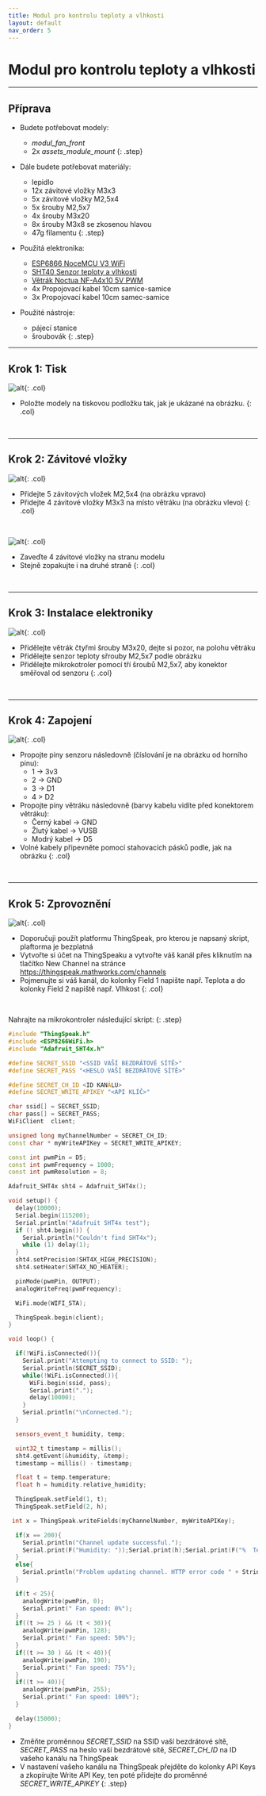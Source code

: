 ```yaml
---
title: Modul pro kontrolu teploty a vlhkosti
layout: default
nav_order: 5
---
```


# Modul pro kontrolu teploty a vlhkosti

---

## **Příprava**

- Budete potřebovat modely:
    - *modul_fan_front*
    - 2x *assets_module_mount*
{: .step}

- Dále budete potřebovat materiály:
    - lepidlo
    - 12x závitové vložky M3x3
    - 5x závitové vložky M2,5x4
    - 5x šrouby M2,5x7
    - 4x šrouby M3x20
    - 8x šrouby M3x8 se zkosenou hlavou
    - 47g filamentu
{: .step}

- Použitá elektronika:
    - [ESP6866 NoceMCU V3 WiFi](https://www.amazon.com/YEJMKJ-Wireless-Development-Compatible-Micropython/dp/B0CDRMPHPW)
    - [SHT40 Senzor teploty a vlhkosti](https://www.amazon.com/5MNG0Y8-Temperature-Humidity-Sensor-Interface/dp/B0DV3M6NTT)
    - [Větrák Noctua NF-A4x10 5V PWM](https://www.amazon.com/Noctua-NF-A4x10-5V-PWM-Premium/dp/B07DXS86G7)
    - 4x Propojovací kabel 10cm samice-samice
    - 3x Propojovací kabel 10cm samec-samice

- Použité nástroje:
    - pájecí stanice
    - šroubovák
{: .step}

---

## **Krok 1:** Tisk
![alt](/images/fan_print1.png){: .col}
- Položte modely na tiskovou podložku tak, jak je ukázané na obrázku.
{: .col}
<br style="clear: left;" />

---

## **Krok 2:** Závitové vložky
![alt](/images/P1470459.JPG){: .col}
- Přidejte 5 závitových vložek M2,5x4 (na obrázku vpravo)
- Přidejte 4 závitové vložky M3x3 na místo větráku (na obrázku vlevo)
{: .col}
<br style="clear: left;" />

![alt](/images/P1470460.JPG){: .col}
- Zaveďte 4 závitové vložky na stranu modelu 
- Stejně zopakujte i na druhé straně
{: .col}
<br style="clear: left;" />

---

## **Krok 3:** Instalace elektroniky
![alt](/images/P1470462.JPG){: .col}
- Přidělejte větrák čtyřmi šrouby M3x20, dejte si pozor, na polohu větráku
- Přidělejte senzor teploty sřrouby M2,5x7 podle obrázku
- Přidělejte mikrokotroler pomocí tří šroubů M2,5x7, aby konektor směřoval od senzoru
{: .col}
<br style="clear: left;" />

---

## **Krok 4:** Zapojení
![alt](/images/P1470465.JPG){: .col}
- Propojte piny senzoru následovně (číslování je na obrázku od horního pinu):
    - 1 -> 3v3
    - 2 -> GND
    - 3 -> D1
    - 4 > D2
- Propojte piny větráku následovně (barvy kabelu vidíte před konektorem větráku):
    - Černý kabel -> GND
    - Žlutý kabel -> VUSB
    - Modrý kabel -> D5
- Volné kabely připevněte pomocí stahovacích pásků podle, jak na obrázku
{: .col}
<br style="clear: left;" />

---

## **Krok 5:** Zprovoznění
![alt](/images/fan_thingspeak.png){: .col}
- Doporučuji použít platformu ThingSpeak, pro kterou je napsaný skript, plaftorma je bezplatná
- Vytvořte si účet na ThingSpeaku a vytvořte váš kanál přes kliknutím na tlačítko New Channel na stránce https://thingspeak.mathworks.com/channels
- Pojmenujte si váš kanál, do kolonky Field 1 napište např. Teplota a do kolonky Field 2 napiště např. Vlhkost
{: .col}
<br style="clear: left;" />

Nahrajte na mikrokontroler následující skript:
{: .step}

```c++
#include "ThingSpeak.h"
#include <ESP8266WiFi.h>
#include "Adafruit_SHT4x.h"

#define SECRET_SSID "<SSID VAŠÍ BEZDRÁTOVÉ SÍTĚ>"
#define SECRET_PASS "<HESLO VAŠÍ BEZDRÁTOVÉ SÍTĚ>"

#define SECRET_CH_ID <ID KANÁLU>
#define SECRET_WRITE_APIKEY "<API KLÍČ>"

char ssid[] = SECRET_SSID;
char pass[] = SECRET_PASS;
WiFiClient  client;

unsigned long myChannelNumber = SECRET_CH_ID;
const char * myWriteAPIKey = SECRET_WRITE_APIKEY;

const int pwmPin = D5;
const int pwmFrequency = 1000;
const int pwmResolution = 8;

Adafruit_SHT4x sht4 = Adafruit_SHT4x();

void setup() {
  delay(10000);
  Serial.begin(115200);
  Serial.println("Adafruit SHT4x test");
  if (! sht4.begin()) {
    Serial.println("Couldn't find SHT4x");
    while (1) delay(1);
  }
  sht4.setPrecision(SHT4X_HIGH_PRECISION);
  sht4.setHeater(SHT4X_NO_HEATER);

  pinMode(pwmPin, OUTPUT);
  analogWriteFreq(pwmFrequency);

  WiFi.mode(WIFI_STA); 

  ThingSpeak.begin(client);
}

void loop() {

  if(!WiFi.isConnected()){
    Serial.print("Attempting to connect to SSID: ");
    Serial.println(SECRET_SSID);
    while(!WiFi.isConnected()){
      WiFi.begin(ssid, pass);
      Serial.print(".");
      delay(10000);     
    } 
    Serial.println("\nConnected.");
  }

  sensors_event_t humidity, temp;

  uint32_t timestamp = millis();
  sht4.getEvent(&humidity, &temp);
  timestamp = millis() - timestamp;

  float t = temp.temperature;
  float h = humidity.relative_humidity;

  ThingSpeak.setField(1, t);
  ThingSpeak.setField(2, h);

 int x = ThingSpeak.writeFields(myChannelNumber, myWriteAPIKey);

  if(x == 200){
    Serial.println("Channel update successful.");
    Serial.print(F("Humidity: "));Serial.print(h);Serial.print(F("%  Temperature: "));Serial.print(t);Serial.print(F("°C "));
  }
  else{
    Serial.println("Problem updating channel. HTTP error code " + String(x));
  }

  if(t < 25){
    analogWrite(pwmPin, 0);
    Serial.print(" Fan speed: 0%");
  }
  if((t >= 25 ) && (t < 30)){
    analogWrite(pwmPin, 128);
    Serial.print(" Fan speed: 50%");
  }
  if((t >= 30 ) && (t < 40)){
    analogWrite(pwmPin, 190);
    Serial.print(" Fan speed: 75%");
  }
  if((t >= 40)){
    analogWrite(pwmPin, 255);
    Serial.print(" Fan speed: 100%");
  }

  delay(15000);
}
```

- Změňte proměnnou *SECRET_SSID* na SSID vaší bezdrátové sítě, *SECRET_PASS* na heslo vaší bezdrátové sítě, *SECRET_CH_ID* na ID vašeho kanálu na ThingSpeak
- V nastavení vašeho kanálu na ThingSpeak přejděte do kolonky API Keys a zkopírujte Write API Key, ten poté přidejte do proměnné *SECRET_WRITE_APIKEY*
{: .step}



